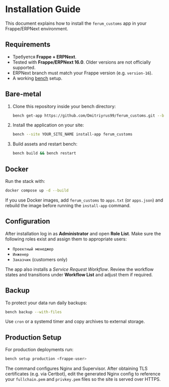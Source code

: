 # Installation Guide

This document explains how to install the `ferum_customs` app in your Frappe/ERPNext environment.

## Requirements

- Требуется **Frappe + ERPNext**.
- Tested with **Frappe/ERPNext 16.0**. Older versions are not officially supported.
- ERPNext branch must match your Frappe version (e.g. `version-16`).
- A working [bench](https://github.com/frappe/bench) setup.

## Bare-metal

1. Clone this repository inside your bench directory:
   ```bash
   bench get-app https://github.com/Dmitriyrus99/ferum_customs.git --branch main
   ```
2. Install the application on your site:
   ```bash
   bench --site YOUR_SITE_NAME install-app ferum_customs
   ```
3. Build assets and restart bench:
   ```bash
   bench build && bench restart
   ```
## Docker

Run the stack with:
```bash
docker compose up -d --build
```


If you use Docker images, add `ferum_customs` to `apps.txt` (or `apps.json`) and rebuild the image before running the `install-app` command.

## Configuration

After installation log in as **Administrator** and open **Role List**. Make sure the following roles exist and assign them to appropriate users:

- `Проектный менеджер`
- `Инженер`
- `Заказчик` (customers only)

The app also installs a *Service Request Workflow*. Review the workflow states and transitions under **Workflow List** and adjust them if required.

## Backup

To protect your data run daily backups:

```bash
bench backup --with-files
```

Use `cron` or a systemd timer and copy archives to external storage.

## Production Setup

For production deployments run:

```bash
bench setup production <frappe-user>
```

The command configures Nginx and Supervisor. After obtaining TLS certificates (e.g. via Certbot), edit the generated Nginx config to reference your `fullchain.pem` and `privkey.pem` files so the site is served over HTTPS.
